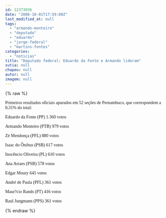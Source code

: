 ```yaml
---
id: 12373036
date: "2006-10-01T17:59:00Z"
last_modified_at: null
tags:
  - "armando-monteiro"
  - "deputado"
  - "eduardo"
  - "jorge-federal"
  - "martins-fontes"
categories:
  - "noticias"
title: "Deputado federal: Eduardo da Fonte e Armando lideram"
sutia: null
chapeu: null
autor: null
imagem: null
---
```

{% raw %}
<p><P><FONT face=Verdana>Primeiros resultados oficiais apurados em 52 seções de Pernambuco, que correspondem a 0,31% do total:</FONT></P></p>
<p><P><FONT face=Verdana>Eduardo da Fonte (PP) 1.360 votos</FONT></P></p>
<p><P><FONT face=Verdana>Armando Monteiro (PTB) 979 votos</FONT></P></p>
<p><P><FONT face=Verdana>Zé Mendonça (PFL) 880 votos</FONT></P></p>
<p><P><FONT face=Verdana>Isaac do Ônibus (PSB) 617 votos</FONT></P></p>
<p><P><FONT face=Verdana>Inocêncio Oliveira (PL) 610 votos</FONT></P></p>
<p><P><FONT face=Verdana>Ana Arraes (PSB) 578 votos</FONT></P></p>
<p><P><FONT face=Verdana>Edgar Moury 645 votos</FONT></P></p>
<p><P><FONT face=Verdana>André de Paula (PFL) 361 votos</FONT></P></p>
<p><P><FONT face=Verdana>Maur?cio Rands (PT) 416 votos</FONT></P></p>
<p><P><FONT face=Verdana>Raul Jungmann (PPS) 361 votos</FONT></P> </p>
{% endraw %}